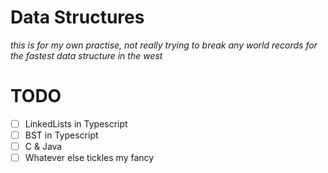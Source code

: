 # Data Structures

*this is for my own practise, not really trying to break any world records for the fastest data structure in the west*

# TODO
- [ ] LinkedLists in Typescript
- [ ] BST in Typescript
- [ ] C & Java
- [ ] Whatever else tickles my fancy
